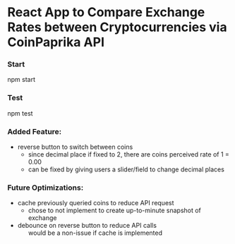 <h1>React App to Compare Exchange Rates between Cryptocurrencies via CoinPaprika API</h1>

<h3>Start</h3>
<p>npm start</p>

<h3>Test</h3>
<p>npm test</p>

<h3>Added Feature:</h3>
<ul>
<li>reverse button to switch between coins
  <ul>
    <li>since decimal place if fixed to 2, there are coins perceived rate of 1 = 0.00</li>
    <li>can be fixed by giving users a slider/field to change decimal places</li>
  </ul>
</li>
</ul>

<h3>Future Optimizations:</h3>
<ul>
<li>cache previously queried coins to reduce API request
  <ul>
  <li>chose to not implement to create up-to-minute snapshot of exchange </li>
  </ul>
</li>
<li>debounce on reverse button to reduce API calls
  <ul></li>would be a non-issue if cache is implemented</li>
  </ul>
</li>  
</ul>
